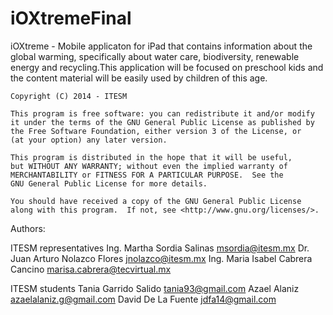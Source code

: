 iOXtremeFinal
=============

iOXtreme - Mobile applicaton for iPad that contains information about the global warming, specifically about water care, 
biodiversity, renewable energy and recycling.This application will be focused on preschool kids and the content material 
will be easily used by children of this age.

	Copyright (C) 2014 - ITESM

	This program is free software: you can redistribute it and/or modify
	it under the terms of the GNU General Public License as published by
	the Free Software Foundation, either version 3 of the License, or
	(at your option) any later version.

	This program is distributed in the hope that it will be useful,
	but WITHOUT ANY WARRANTY; without even the implied warranty of
	MERCHANTABILITY or FITNESS FOR A PARTICULAR PURPOSE.  See the
	GNU General Public License for more details.

	You should have received a copy of the GNU General Public License
	along with this program.  If not, see <http://www.gnu.org/licenses/>.


Authors:
  
  ITESM representatives
	  Ing. Martha Sordia Salinas <msordia@itesm.mx>
    Dr. Juan Arturo Nolazco Flores <jnolazco@itesm.mx>
    Ing. Maria Isabel Cabrera Cancino <marisa.cabrera@tecvirtual.mx>


  ITESM students
	  Tania Garrido Salido <tania93@gmail.com>
	  Azael Alaniz <azaelalaniz.g@gmail.com>
	  David De La Fuente <jdfa14@gmail.com>
